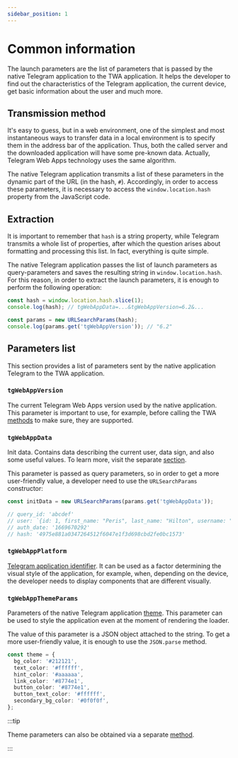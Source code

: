 ```yaml
---
sidebar_position: 1
---
```


# Common information

The launch parameters are the list of parameters that is passed
by the native Telegram application to the TWA application. It helps the
developer to find out the characteristics of the Telegram application, the
current device, get basic information about the user and much more.

## Transmission method

It's easy to guess, but in a web environment, one of the simplest and most
instantaneous ways to transfer data in a local environment is to specify them in
the address bar of the application. Thus, both the called server and the
downloaded application will have some pre-known data. Actually, Telegram Web
Apps technology uses the same algorithm.

The native Telegram application transmits a list of these parameters in the
dynamic part of the URL (in the hash, `#`). Accordingly, in order to access
these
parameters, it is necessary to access the `window.location.hash` property from
the JavaScript code.

## Extraction

It is important to remember that `hash` is a string property, while
Telegram transmits a whole list of properties, after which the question arises
about formatting and processing this list. In fact, everything is quite simple.

The native Telegram application passes the list of launch parameters as
query-parameters and saves the resulting string in `window.location.hash`.
For this reason, in order to extract the launch parameters, it is enough
to perform the following operation:

```typescript title="Example on how to extract launch parameters"
const hash = window.location.hash.slice(1);
console.log(hash); // tgWebAppData=...&tgWebAppVersion=6.2&...

const params = new URLSearchParams(hash);
console.log(params.get('tgWebAppVersion')); // "6.2"
```

## Parameters list

This section provides a list of parameters sent by the native application
Telegram to the TWA application.

### `tgWebAppVersion`

The current Telegram Web Apps version used by the native application. This
parameter is important to use, for example, before calling the
TWA [methods](../apps-communication/methods.mdx) to make sure, they are
supported.

### `tgWebAppData`

Init data. Contains data describing the current user, data sign, and also
some useful values. To learn more, visit the separate [section](init-data.mdx).

This parameter is passed as query parameters, so in order to get a more
user-friendly value, a developer need to use the `URLSearchParams` constructor:

```typescript title="Example of a processed value"
const initData = new URLSearchParams(params.get('tgWebAppData'));

// query_id: 'abcdef'
// user: `{id: 1, first_name: "Peris", last_name: "Hilton", username: "peris", language_code: "en", is_premium: true}`
// auth_date: '1669670292'
// hash: '4975e881a0347264512f6047e1f3d698cbd2fe0bc1573'
```

### `tgWebAppPlatform`

[Telegram application identifier](../supported-applications.md). It can be used
as a factor determining the visual style of the application, for example, when,
depending on the device, the developer needs to display components that are
different visually.

### `tgWebAppThemeParams`

Parameters of the native Telegram application [theme](../ui/theme-params.mdx).
This parameter can be used to style the application even at the moment
of rendering the loader.

The value of this parameter is a JSON object attached to the string. To
get a more user-friendly value, it is enough to use
the `JSON.parse` method.

```typescript title="Example of a processed value"
const theme = {
  bg_color: '#212121',
  text_color: '#ffffff',
  hint_color: '#aaaaaa',
  link_color: '#8774e1',
  button_color: '#8774e1',
  button_text_color: '#ffffff',
  secondary_bg_color: '#0f0f0f',
};
```

:::tip

Theme parameters can also be obtained via
a separate [method](../apps-communication/methods.mdx#web_app_request_theme).

:::
